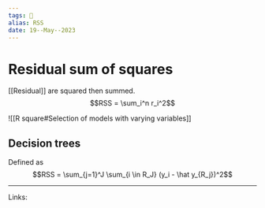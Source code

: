 ```yaml
---
tags: 🌱
alias: RSS
date: 19--May--2023
---
```


# Residual sum of squares

[[Residual]] are squared then summed.
$$RSS = \sum_i^n r_i^2$$

![[R square#Selection of models with varying variables]]

## Decision trees
Defined as
$$RSS = \sum_{j=1}^J \sum_{i \in R_J} (y_i - \hat y_{R_j})^2$$

---
Links: 